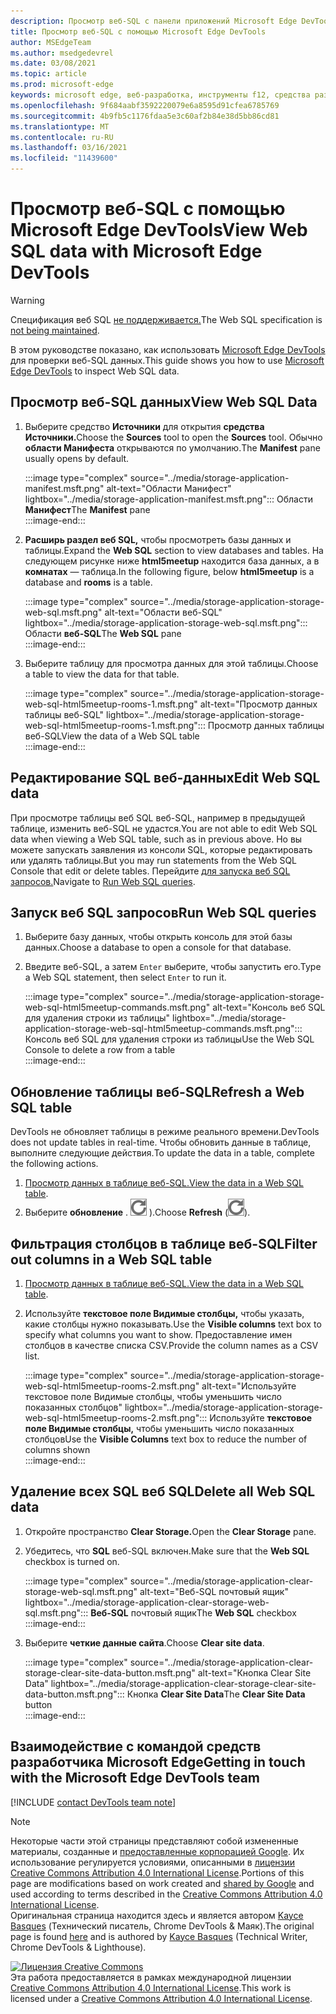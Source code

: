 ```yaml
---
description: Просмотр веб-SQL с панели приложений Microsoft Edge DevTools.
title: Просмотр веб-SQL с помощью Microsoft Edge DevTools
author: MSEdgeTeam
ms.author: msedgedevrel
ms.date: 03/08/2021
ms.topic: article
ms.prod: microsoft-edge
keywords: microsoft edge, веб-разработка, инструменты f12, средства разработчика
ms.openlocfilehash: 9f684aabf3592220079e6a8595d91cfea6785769
ms.sourcegitcommit: 4b9fb5c1176fdaa5e3c60af2b84e38d5bb86cd81
ms.translationtype: MT
ms.contentlocale: ru-RU
ms.lasthandoff: 03/16/2021
ms.locfileid: "11439600"
---
```

<!-- Copyright Kayce Basques 

   Licensed under the Apache License, Version 2.0 (the "License");
   you may not use this file except in compliance with the License.
   You may obtain a copy of the License at

       https://www.apache.org/licenses/LICENSE-2.0

   Unless required by applicable law or agreed to in writing, software
   distributed under the License is distributed on an "AS IS" BASIS,
   WITHOUT WARRANTIES OR CONDITIONS OF ANY KIND, either express or implied.
   See the License for the specific language governing permissions and
   limitations under the License.  -->

# <a name="view-web-sql-data-with-microsoft-edge-devtools"></a><span data-ttu-id="ffe40-104">Просмотр веб-SQL с помощью Microsoft Edge DevTools</span><span class="sxs-lookup"><span data-stu-id="ffe40-104">View Web SQL data with Microsoft Edge DevTools</span></span>  

> [!WARNING]
> <span data-ttu-id="ffe40-105">Спецификация веб SQL [не поддерживается.][W3CWebSQLStatus]</span><span class="sxs-lookup"><span data-stu-id="ffe40-105">The Web SQL specification is [not being maintained][W3CWebSQLStatus].</span></span>  

<span data-ttu-id="ffe40-106">В этом руководстве показано, как использовать [Microsoft Edge DevTools][MicrosoftEdgeDevTools] для проверки веб-SQL данных.</span><span class="sxs-lookup"><span data-stu-id="ffe40-106">This guide shows you how to use [Microsoft Edge DevTools][MicrosoftEdgeDevTools] to inspect Web SQL data.</span></span>  

## <a name="view-web-sql-data"></a><span data-ttu-id="ffe40-107">Просмотр веб-SQL данных</span><span class="sxs-lookup"><span data-stu-id="ffe40-107">View Web SQL Data</span></span>  

1.  <span data-ttu-id="ffe40-108">Выберите средство **Источники** для открытия **средства Источники.**</span><span class="sxs-lookup"><span data-stu-id="ffe40-108">Choose the **Sources** tool to open the **Sources** tool.</span></span>  <span data-ttu-id="ffe40-109">Обычно **области Манифеста** открываются по умолчанию.</span><span class="sxs-lookup"><span data-stu-id="ffe40-109">The **Manifest** pane usually opens by default.</span></span>  
    
    :::image type="complex" source="../media/storage-application-manifest.msft.png" alt-text="Области Манифест" lightbox="../media/storage-application-manifest.msft.png":::
       <span data-ttu-id="ffe40-111">Области **Манифест**</span><span class="sxs-lookup"><span data-stu-id="ffe40-111">The **Manifest** pane</span></span>  
    :::image-end:::  
    
1.  <span data-ttu-id="ffe40-112">**Расширь раздел веб SQL,** чтобы просмотреть базы данных и таблицы.</span><span class="sxs-lookup"><span data-stu-id="ffe40-112">Expand the **Web SQL** section to view databases and tables.</span></span>  <span data-ttu-id="ffe40-113">На следующем рисунке ниже **html5meetup** находится база данных, а в **комнатах** — таблица.</span><span class="sxs-lookup"><span data-stu-id="ffe40-113">In the following figure, below **html5meetup** is a database and **rooms** is a table.</span></span>  
    
    :::image type="complex" source="../media/storage-application-storage-web-sql.msft.png" alt-text="Области веб-SQL" lightbox="../media/storage-application-storage-web-sql.msft.png":::
       <span data-ttu-id="ffe40-115">Области **веб-SQL**</span><span class="sxs-lookup"><span data-stu-id="ffe40-115">The **Web SQL** pane</span></span>  
    :::image-end:::  
    
1.  <span data-ttu-id="ffe40-116">Выберите таблицу для просмотра данных для этой таблицы.</span><span class="sxs-lookup"><span data-stu-id="ffe40-116">Choose a table to view the data for that table.</span></span>  
    
    :::image type="complex" source="../media/storage-application-storage-web-sql-html5meetup-rooms-1.msft.png" alt-text="Просмотр данных таблицы веб-SQL" lightbox="../media/storage-application-storage-web-sql-html5meetup-rooms-1.msft.png":::
       <span data-ttu-id="ffe40-118">Просмотр данных таблицы веб-SQL</span><span class="sxs-lookup"><span data-stu-id="ffe40-118">View the data of a Web SQL table</span></span>  
    :::image-end:::  
    
## <a name="edit-web-sql-data"></a><span data-ttu-id="ffe40-119">Редактирование SQL веб-данных</span><span class="sxs-lookup"><span data-stu-id="ffe40-119">Edit Web SQL data</span></span>  

<span data-ttu-id="ffe40-120">При просмотре таблицы веб SQL веб-SQL, например в предыдущей таблице, изменить веб-SQL не удастся.</span><span class="sxs-lookup"><span data-stu-id="ffe40-120">You are not able to edit Web SQL data when viewing a Web SQL table, such as in previous above.</span></span>  <span data-ttu-id="ffe40-121">Но вы можете запускать заявления из консоли SQL, которые редактировать или удалять таблицы.</span><span class="sxs-lookup"><span data-stu-id="ffe40-121">But you may run statements from the Web SQL Console that edit or delete tables.</span></span>  <span data-ttu-id="ffe40-122">Перейдите [для запуска веб SQL запросов.](#run-web-sql-queries)</span><span class="sxs-lookup"><span data-stu-id="ffe40-122">Navigate to [Run Web SQL queries](#run-web-sql-queries).</span></span>  

## <a name="run-web-sql-queries"></a><span data-ttu-id="ffe40-123">Запуск веб SQL запросов</span><span class="sxs-lookup"><span data-stu-id="ffe40-123">Run Web SQL queries</span></span>  

1.  <span data-ttu-id="ffe40-124">Выберите базу данных, чтобы открыть консоль для этой базы данных.</span><span class="sxs-lookup"><span data-stu-id="ffe40-124">Choose a database to open a console for that database.</span></span>  
1.  <span data-ttu-id="ffe40-125">Введите веб-SQL, а затем `Enter` выберите, чтобы запустить его.</span><span class="sxs-lookup"><span data-stu-id="ffe40-125">Type a Web SQL statement, then select `Enter` to run it.</span></span>  
    
    :::image type="complex" source="../media/storage-application-storage-web-sql-html5meetup-commands.msft.png" alt-text="Консоль веб SQL для удаления строки из таблицы" lightbox="../media/storage-application-storage-web-sql-html5meetup-commands.msft.png":::
       <span data-ttu-id="ffe40-127">Консоль веб SQL для удаления строки из таблицы</span><span class="sxs-lookup"><span data-stu-id="ffe40-127">Use the Web SQL Console to delete a row from a table</span></span>  
    :::image-end:::  
    
## <a name="refresh-a-web-sql-table"></a><span data-ttu-id="ffe40-128">Обновление таблицы веб-SQL</span><span class="sxs-lookup"><span data-stu-id="ffe40-128">Refresh a Web SQL table</span></span>  

<span data-ttu-id="ffe40-129">DevTools не обновляет таблицы в режиме реального времени.</span><span class="sxs-lookup"><span data-stu-id="ffe40-129">DevTools does not update tables in real-time.</span></span>  <span data-ttu-id="ffe40-130">Чтобы обновить данные в таблице, выполните следующие действия.</span><span class="sxs-lookup"><span data-stu-id="ffe40-130">To update the data in a table, complete the following actions.</span></span>  

1.  <span data-ttu-id="ffe40-131">[Просмотр данных в таблице веб-SQL.](#view-web-sql-data)</span><span class="sxs-lookup"><span data-stu-id="ffe40-131">[View the data in a Web SQL table](#view-web-sql-data).</span></span>  
1.  <span data-ttu-id="ffe40-132">Выберите **обновление** \. ![ Обновление ](../media/refresh-icon.msft.png) \).</span><span class="sxs-lookup"><span data-stu-id="ffe40-132">Choose **Refresh** \(![Refresh](../media/refresh-icon.msft.png)\).</span></span>  
    
## <a name="filter-out-columns-in-a-web-sql-table"></a><span data-ttu-id="ffe40-133">Фильтрация столбцов в таблице веб-SQL</span><span class="sxs-lookup"><span data-stu-id="ffe40-133">Filter out columns in a Web SQL table</span></span>  

1.  <span data-ttu-id="ffe40-134">[Просмотр данных в таблице веб-SQL.](#view-web-sql-data)</span><span class="sxs-lookup"><span data-stu-id="ffe40-134">[View the data in a Web SQL table](#view-web-sql-data).</span></span>  
1.  <span data-ttu-id="ffe40-135">Используйте **текстовое поле Видимые столбцы,** чтобы указать, какие столбцы нужно показывать.</span><span class="sxs-lookup"><span data-stu-id="ffe40-135">Use the **Visible columns** text box to specify what columns you want to show.</span></span>  <span data-ttu-id="ffe40-136">Предоставление имен столбцов в качестве списка CSV.</span><span class="sxs-lookup"><span data-stu-id="ffe40-136">Provide the column names as a CSV list.</span></span>  
    
    :::image type="complex" source="../media/storage-application-storage-web-sql-html5meetup-rooms-2.msft.png" alt-text="Используйте текстовое поле Видимые столбцы, чтобы уменьшить число показанных столбцов" lightbox="../media/storage-application-storage-web-sql-html5meetup-rooms-2.msft.png":::
       <span data-ttu-id="ffe40-138">Используйте **текстовое поле Видимые столбцы,** чтобы уменьшить число показанных столбцов</span><span class="sxs-lookup"><span data-stu-id="ffe40-138">Use the **Visible Columns** text box to reduce the number of columns shown</span></span>  
    :::image-end:::  
    
## <a name="delete-all-web-sql-data"></a><span data-ttu-id="ffe40-139">Удаление всех SQL веб SQL</span><span class="sxs-lookup"><span data-stu-id="ffe40-139">Delete all Web SQL data</span></span>  

1.  <span data-ttu-id="ffe40-140">Откройте пространство **Clear Storage.**</span><span class="sxs-lookup"><span data-stu-id="ffe40-140">Open the **Clear Storage** pane.</span></span>  
1.  <span data-ttu-id="ffe40-141">Убедитесь, что **SQL** веб-SQL включен.</span><span class="sxs-lookup"><span data-stu-id="ffe40-141">Make sure that the **Web SQL** checkbox is turned on.</span></span>  
    
    :::image type="complex" source="../media/storage-application-clear-storage-web-sql.msft.png" alt-text="Веб-SQL почтовый ящик" lightbox="../media/storage-application-clear-storage-web-sql.msft.png":::
       <span data-ttu-id="ffe40-143">**Веб-SQL** почтовый ящик</span><span class="sxs-lookup"><span data-stu-id="ffe40-143">The **Web SQL** checkbox</span></span>  
    :::image-end:::  
    
1.  <span data-ttu-id="ffe40-144">Выберите **четкие данные сайта**.</span><span class="sxs-lookup"><span data-stu-id="ffe40-144">Choose **Clear site data**.</span></span>  
    
    :::image type="complex" source="../media/storage-application-clear-storage-clear-site-data-button.msft.png" alt-text="Кнопка Clear Site Data" lightbox="../media/storage-application-clear-storage-clear-site-data-button.msft.png":::
       <span data-ttu-id="ffe40-146">Кнопка **Clear Site Data**</span><span class="sxs-lookup"><span data-stu-id="ffe40-146">The **Clear Site Data** button</span></span>  
    :::image-end:::  
    
## <a name="getting-in-touch-with-the-microsoft-edge-devtools-team"></a><span data-ttu-id="ffe40-147">Взаимодействие с командой средств разработчика Microsoft Edge</span><span class="sxs-lookup"><span data-stu-id="ffe40-147">Getting in touch with the Microsoft Edge DevTools team</span></span>  

[!INCLUDE [contact DevTools team note](../includes/contact-devtools-team-note.md)]  

<!-- links -->  

[MicrosoftEdgeDevTools]: ../../devtools-guide-chromium/index.md "Средства разработки Microsoft Edge (Chromium) | Документы Майкрософт"  

[W3CWebSQLStatus]: https://w3.org/TR/webdatabase/#status-of-this-document "Веб-SQL базы данных | W3C"  

> [!NOTE]
> <span data-ttu-id="ffe40-150">Некоторые части этой страницы представляют собой измененные материалы, созданные и [предоставленные корпорацией Google][GoogleSitePolicies]. Их использование регулируется условиями, описанными в [лицензии Creative Commons Attribution 4.0 International License][CCA4IL].</span><span class="sxs-lookup"><span data-stu-id="ffe40-150">Portions of this page are modifications based on work created and [shared by Google][GoogleSitePolicies] and used according to terms described in the [Creative Commons Attribution 4.0 International License][CCA4IL].</span></span>  
> <span data-ttu-id="ffe40-151">Оригинальная страница [](https://developers.google.com/web/tools/chrome-devtools/storage/websql) находится здесь и является автором [Kayce Basques][KayceBasques] \(Технический писатель, Chrome DevTools \& Маяк\).</span><span class="sxs-lookup"><span data-stu-id="ffe40-151">The original page is found [here](https://developers.google.com/web/tools/chrome-devtools/storage/websql) and is authored by [Kayce Basques][KayceBasques] \(Technical Writer, Chrome DevTools \& Lighthouse\).</span></span>  

[![Лицензия Creative Commons][CCby4Image]][CCA4IL]  
<span data-ttu-id="ffe40-153">Эта работа предоставляется в рамках международной лицензии [Creative Commons Attribution 4.0 International License][CCA4IL].</span><span class="sxs-lookup"><span data-stu-id="ffe40-153">This work is licensed under a [Creative Commons Attribution 4.0 International License][CCA4IL].</span></span>  

[CCA4IL]: https://creativecommons.org/licenses/by/4.0  
[CCby4Image]: https://i.creativecommons.org/l/by/4.0/88x31.png  
[GoogleSitePolicies]: https://developers.google.com/terms/site-policies  
[KayceBasques]: https://developers.google.com/web/resources/contributors/kaycebasques  
